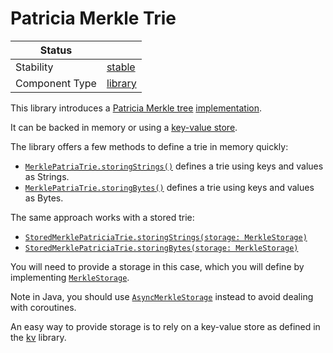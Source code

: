 <!---
Licensed to the Apache Software Foundation (ASF) under one or more contributor license agreements. See the NOTICE
file distributed with this work for additional information regarding copyright ownership. The ASF licenses this file
to You under the Apache License, Version 2.0 (the "License"); you may not use this file except in compliance with the
License. You may obtain a copy of the License at
 *
http://www.apache.org/licenses/LICENSE-2.0
 *
Unless required by applicable law or agreed to in writing, software distributed under the License is distributed on
an "AS IS" BASIS, WITHOUT WARRANTIES OR CONDITIONS OF ANY KIND, either express or implied. See the License for the
specific language governing permissions and limitations under the License.
 --->
# Patricia Merkle Trie

| Status         |           |
|----------------|-----------|
| Stability      | [stable]  |
| Component Type | [library] |

This library introduces a [Patricia Merkle tree](https://en.wikipedia.org/wiki/Merkle_tree) [implementation](https://tuweni.apache.org/docs/org.apache.tuweni.trie/-merkle-patricia-trie/index.html).

It can be backed in memory or using a [key-value store](https://tuweni.apache.org/docs/org.apache.tuweni.kv/index.html).

The library offers a few methods to define a trie in memory quickly:

* [`MerklePatriaTrie.storingStrings()`](https://tuweni.apache.org/docs/org.apache.tuweni.trie/-merkle-patricia-trie/storing-strings.html) defines a trie using keys and values as Strings.
* [`MerklePatriaTrie.storingBytes()`](https://tuweni.apache.org/docs/org.apache.tuweni.trie/-merkle-patricia-trie/storing-bytes.html) defines a trie using keys and values as Bytes.

The same approach works with a stored trie:

* [`StoredMerklePatriciaTrie.storingStrings(storage: MerkleStorage)`](https://tuweni.apache.org/docs/org.apache.tuweni.trie/-stored-merkle-patricia-trie/storing-strings.html)
* [`StoredMerklePatriciaTrie.storingBytes(storage: MerkleStorage)`](https://tuweni.apache.org/docs/org.apache.tuweni.trie/-stored-merkle-patricia-trie/storing-bytes.html)

You will need to provide a storage in this case, which you will define by implementing [`MerkleStorage`](https://tuweni.apache.org/docs/org.apache.tuweni.trie/-merkle-storage/index.html).

Note in Java, you should use [`AsyncMerkleStorage`](https://tuweni.apache.org/docs/org.apache.tuweni.trie/-async-merkle-storage/index.html) instead to avoid dealing with coroutines.

An easy way to provide storage is to rely on a key-value store as defined in the [kv](https://tuweni.apache.org/docs/org.apache.tuweni.kv/index.html) library.

[stable]:https://github.com/apache/incubator-tuweni/tree/main/docs/index.md#stable
[library]:https://github.com/apache/incubator-tuweni/tree/main/docs/index.md#library